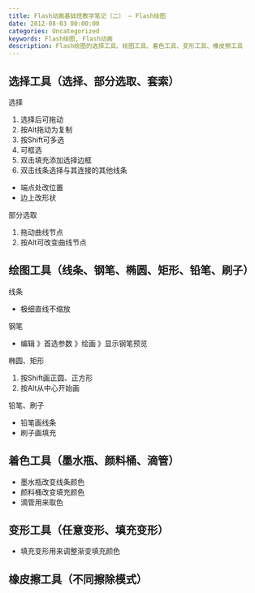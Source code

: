 ```yaml
---
title: Flash动画基础班教学笔记（二） – Flash绘图
date: 2012-08-03 00:00:00
categories: Uncategorized
keywords: Flash绘图, Flash动画
description: Flash绘图的选择工具、绘图工具、着色工具、变形工具、橡皮擦工具
---
```


## 选择工具（选择、部分选取、套索）

选择

1. 选择后可拖动
2. 按Alt拖动为复制
3. 按Shift可多选
4. 可框选
5. 双击填充添加选择边框
6. 双击线条选择与其连接的其他线条

- 端点处改位置
- 边上改形状

部分选取

1. 拖动曲线节点
2. 按Alt可改变曲线节点

## 绘图工具（线条、钢笔、椭圆、矩形、铅笔、刷子）

线条

- 极细直线不缩放

钢笔

- 编辑 》首选参数 》绘画 》显示钢笔预览

椭圆、矩形

1. 按Shift画正圆、正方形
2. 按Alt从中心开始画

铅笔、刷子

- 铅笔画线条
- 刷子画填充

## 着色工具（墨水瓶、颜料桶、滴管）

- 墨水瓶改变线条颜色
- 颜料桶改变填充颜色
- 滴管用来取色

## 变形工具（任意变形、填充变形）

- 填充变形用来调整渐变填充颜色

## 橡皮擦工具（不同擦除模式）
